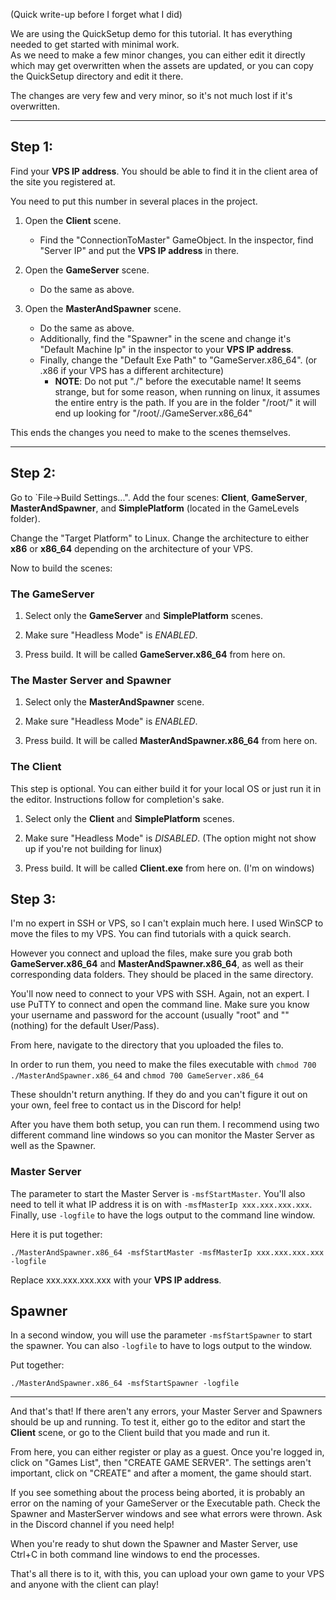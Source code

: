 (Quick write-up before I forget what I did)

We are using the QuickSetup demo for this tutorial. It has everything needed to get started with minimal work.  
As we need to make a few minor changes, you can either edit it directly which may get overwritten when the assets are updated, or you can copy the QuickSetup directory and edit it there.

The changes are very few and very minor, so it's not much lost if it's overwritten.

---

## Step 1:

Find your **VPS IP address**. You should be able to find it in the client area of the site you registered at.

You need to put this number in several places in the project. 
1. Open the **Client** scene.  
    * Find the "ConnectionToMaster" GameObject. In the inspector, find "Server IP" and put the **VPS IP address** in there.


2. Open the **GameServer** scene.  
    * Do the same as above.


3. Open the **MasterAndSpawner** scene.  
    * Do the same as above.  
    * Additionally, find the "Spawner" in the scene and change it's "Default Machine Ip" in the inspector to your **VPS IP address**.  
    * Finally, change the "Default Exe Path" to "GameServer.x86_64". (or .x86 if your VPS has a different architecture)
        * **NOTE**: Do not put "./" before the executable name! It seems strange, but for some reason, when running on linux, it assumes the entire entry is the path. If you are in the folder "/root/" it will end up looking for "/root/./GameServer.x86_64"

This ends the changes you need to make to the scenes themselves.

---

## Step 2:

Go to `File->Build Settings...". Add the four scenes: **Client**, **GameServer**, **MasterAndSpawner**, and **SimplePlatform** (located in the GameLevels folder).

Change the "Target Platform" to Linux. Change the architecture to either **x86** or **x86_64** depending on the architecture of your VPS.

Now to build the scenes:

### The GameServer

1. Select only the **GameServer** and **SimplePlatform** scenes.

2. Make sure "Headless Mode" is _ENABLED_.

3. Press build. It will be called **GameServer.x86_64** from here on.

### The Master Server and Spawner

1. Select only the **MasterAndSpawner** scene.

2. Make sure "Headless Mode" is _ENABLED_.

3. Press build. It will be called **MasterAndSpawner.x86_64** from here on.

### The Client

This step is optional. You can either build it for your local OS or just run it in the editor. Instructions follow for completion's sake.

1. Select only the **Client** and **SimplePlatform** scenes.

2. Make sure "Headless Mode" is _DISABLED_. (The option might not show up if you're not building for linux)

3. Press build. It will be called **Client.exe** from here on. (I'm on windows)

## Step 3:

I'm no expert in SSH or VPS, so I can't explain much here. I used WinSCP to move the files to my VPS. You can find tutorials with a quick search.

However you connect and upload the files, make sure you grab both **GameServer.x86_64** and **MasterAndSpawner.x86_64**, as well as their corresponding data folders. They should be placed in the same directory.

You'll now need to connect to your VPS with SSH. Again, not an expert. I use PuTTY to connect and open the command line. Make sure you know your username and password for the account (usually "root" and "" (nothing) for the default User/Pass).

From here, navigate to the directory that you uploaded the files to.

In order to run them, you need to make the files executable with `chmod 700 ./MasterAndSpawner.x86_64` and `chmod 700 GameServer.x86_64`

These shouldn't return anything. If they do and you can't figure it out on your own, feel free to contact us in the Discord for help!

After you have them both setup, you can run them. I recommend using two different command line windows so you can monitor the Master Server as well as the Spawner.

### Master Server

The parameter to start the Master Server is `-msfStartMaster`. You'll also need to tell it what IP address it is on with `-msfMasterIp xxx.xxx.xxx.xxx`. Finally, use `-logfile` to have the logs output to the command line window.

Here it is put together:

`./MasterAndSpawner.x86_64 -msfStartMaster -msfMasterIp xxx.xxx.xxx.xxx -logfile`

Replace xxx.xxx.xxx.xxx with your **VPS IP address**.

## Spawner

In a second window, you will use the parameter `-msfStartSpawner` to start the spawner. You can also `-logfile` to have to logs output to the window.

Put together:

`./MasterAndSpawner.x86_64 -msfStartSpawner -logfile`

---

And that's that! If there aren't any errors, your Master Server and Spawners should be up and running. To test it, either go to the editor and start the **Client** scene, or go to the Client build that you made and run it.

From here, you can either register or play as a guest. Once you're logged in, click on "Games List", then "CREATE GAME SERVER". The settings aren't important, click on "CREATE" and after a moment, the game should start.

If you see something about the process being aborted, it is probably an error on the naming of your GameServer or the Executable path. Check the Spawner and MasterServer windows and see what errors were thrown. Ask in the Discord channel if you need help!

When you're ready to shut down the Spawner and Master Server, use Ctrl+C in both command line windows to end the processes.

That's all there is to it, with this, you can upload your own game to your VPS and anyone with the client can play!